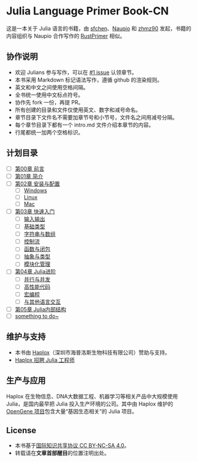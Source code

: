 # Julia Language Primer Book-CN  
这是一本关于 Julia 语言的书籍，由 [sfchen](https://github.com/sfchen)、[Naupio](https://github.com/Naupio) 和 [zhmz90](https://github.com/zhmz90) 发起，书籍的内容组织与 Naupio 合作写作的 [RustPrimer](https://github.com/Naupio/RustPrimer) 相似。  

## 协作说明  
- 欢迎 Julians 参与写作，可以在 [#1 issue](https://github.com/haploxer/JuliaPrimer/issues/1) 认领章节。
- 本书采用 Markdown 标记语法写作，遵循 github 的渲染规则。  
- 英文和中文之间使用空格间隔。  
- 全书统一使用中文标点符号。  
- 协作先 fork 一份，再提 PR。  
- 所有创建的目录和文件仅使用英文、数字和减号命名。  
- 章节目录下文件名不需要加章节号和小节号，文件名之间用减号分隔。  
- 每个章节目录下都有一个 intro.md 文件介绍本章节的内容。  
- 行尾都统一加两个空格标识。  

## 计划目录  
- [ ] [第00章 前言](./00-chapter-preface/intro.md)  
- [ ] [第01章 简介](./01-chapter-introduction/intro.md)  
- [ ] [第02章 安装与配置](./02-chapter-install-configuration/intro.md)  
    - [ ] [Windows]()  
    - [ ] [Linux]()  
    - [ ] [Mac]()  
- [ ] [第03章 快速入门](./03-chapter-quickstart/intro.md)  
    - [ ] [输入输出]()  
    - [ ] [基础类型]()  
    - [ ] [字符串与数组]()  
    - [ ] [控制流]()  
    - [ ] [函数与闭包]()  
    - [ ] [抽象与类型]()  
    - [ ] [模块化管理]()  
- [ ] [第04章 Julia进阶]()  
    - [ ] [并行与并发]()  
    - [ ] [高性能代码]()  
    - [ ] [宏编程]()  
    - [ ] [与其他语言交互]()  
- [ ] [第05章 Julia内部结构]()  
- [ ] [something to do~]()  

## 维护与支持  
- 本书由 [Haplox](http://www.haplox.cn/)（深圳市海普洛斯生物科技有限公司）赞助与支持。  
- [Haplox 招聘 Julia 工程师](http://www.haplox.cn/__jobs/)  

## 生产与应用  
Haplox 在生物信息、DNA大数据工程、机器学习等相关产品中大规模使用 Julia，是国内最早把 Julia 投入生产环境的公司。其中由 Haplox 维护的 [OpenGene 项目](https://github.com/OpenGene)包含大量“基因生态相关”的 Julia 项目。

## License  
- 本书基于[国际知识共享协议 CC BY-NC-SA 4.0](http://creativecommons.org/licenses/by-nc-sa/4.0/)。  
- 转载请在**文章首部醒目**的位置注明出处。  
